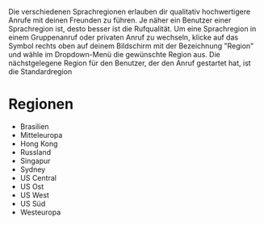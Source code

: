 <!-- TITLE: Sprachregionen -->
<!-- SUBTITLE: Discord Sprachregionen -->

Die verschiedenen Sprachregionen erlauben dir qualitativ hochwertigere Anrufe mit deinen Freunden zu führen. Je näher ein Benutzer einer Sprachregion ist, desto besser ist die Rufqualität. Um eine Sprachregion in einem Gruppenanruf oder privaten Anruf zu wechseln, klicke auf das Symbol rechts oben auf deinem Bildschirm mit der Bezeichnung "Region" und wähle im Dropdown-Menü die gewünschte Region aus. Die nächstgelegene Region für den Benutzer, der den Anruf gestartet hat, ist die Standardregion


# Regionen
* Brasilien
* Mitteleuropa
* Hong Kong
* Russland
* Singapur
* Sydney
* US Central
* US Ost
* US West
* US Süd
* Westeuropa